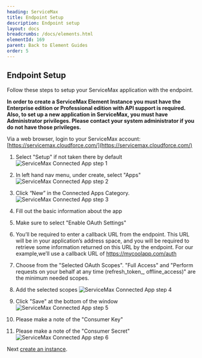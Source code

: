 ```yaml
---
heading: ServiceMax
title: Endpoint Setup
description: Endpoint setup
layout: docs
breadcrumbs: /docs/elements.html
elementId: 169
parent: Back to Element Guides
order: 5
---
```


## Endpoint Setup

Follow these steps to setup your ServiceMax application with the endpoint.

__In order to create a ServiceMax Element Instance you must have the Enterprise edition or Professional edition with API support is required. Also, to set up a new application in ServiceMax, you must have Administrator privileges. Please contact your system administrator if you do not have those privileges.__

Via a web browser, login to your ServiceMax account:
[https://servicemax.cloudforce.com/](https://servicemax.cloudforce.com/)

1. Select "Setup" if not taken there by default
![ServiceMax Connected App step 1](http://cloud-elements.com/wp-content/uploads/2015/05/ServiceMaxAPI1.png)

2. In left hand nav menu, under create, select "Apps"
![ServiceMax Connected App step 2](http://cloud-elements.com/wp-content/uploads/2015/05/ServiceMaxAPI2.png)

3. Click “New” in the Connected Apps Category.
![ServiceMax Connected App step 3](http://cloud-elements.com/wp-content/uploads/2015/05/ServiceMaxAPI3.png)

4. Fill out the basic information about the app

5. Make sure to select "Enable OAuth Settings"

6. You’ll be required to enter a callback URL from the endpoint. This URL will be in your application’s address space, and you will be required to retrieve some information returned on this URL by the endpoint. For our example,we’ll use a callback URL of https://mycoolapp.com/auth

7. Choose from the "Selected OAuth Scopes". "Full Access" and "Perform requests on your behalf at any time (refresh_token_, offline_access)" are the minimum needed scopes.

8. Add the selected scopes
![ServiceMax Connected App step 4](http://cloud-elements.com/wp-content/uploads/2015/05/ServiceMaxAPI4.png)

9. Click "Save" at the bottom of the window
![ServiceMax Connected App step 5](http://cloud-elements.com/wp-content/uploads/2015/05/ServiceMaxAPI5.png)

10. Please make a note of the "Consumer Key"

11. Please make a note of the "Consumer Secret"
![ServiceMax Connected App step 6](http://cloud-elements.com/wp-content/uploads/2015/05/ServiceMaxAPI6.png)

Next [create an instance](servicemax-create-instance.html).
